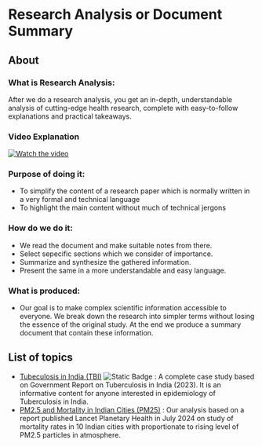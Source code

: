# Research Analysis or Document Summary
## About
### What is Research Analysis:
After we do a research analysis, you get an in-depth, understandable analysis of cutting-edge health research, complete with easy-to-follow explanations and practical takeaways.

### Video Explanation

[![Watch the video](https://img.youtube.com/vi/9Fm0vvlb7JQ/hqdefault.jpg)](https://www.youtube.com/watch?v=9Fm0vvlb7JQ)

### Purpose of doing it:
- To simplify the content of a research paper which is normally written in a very formal and technical language
- To highlight the main content without much of technical jergons

### How do we do it:
- We read the document and make suitable notes from there.
- Select sepecific sections which we consider of importance.
- Summarize and synthesize the gathered information.
- Present the same in a more understandable and easy language.

### What is produced:
- Our goal is to make complex scientific information accessible to everyone. We break down the research into simpler terms without losing the essence of the original study. At the end we produce a summary document that contain these information.

## List of topics
- [Tubeculosis in India (TBI)](https://github.com/fromsantanu/TBI-Main) ![Static Badge](https://img.shields.io/badge/In%20Progress-008000)
: A complete case study based on Government Report on Tuberculosis in India (2023). It is an informative content for anyone interested in epidemiology of Tuberculosis in India. 
- [PM2.5 and Mortality in Indian Cities (PM25)](https://github.com/fromsantanu/PM25-Main) : Our analysis based on a report published Lancet Planetary Health in July 2024 on study of mortality rates in 10 Indian cities with proportionate to rising level of PM2.5 particles in atmosphere.  

